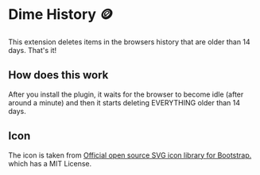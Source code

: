 # Dime History 🪙

This extension deletes items in the browsers history that are older than 14
days. That's it!

## How does this work

After you install the plugin, it waits for the browser to become idle (after
around a minute) and then it starts deleting EVERYTHING older than 14 days.

## Icon

The icon is taken from [Official open source SVG icon library for Bootstrap.](https://github.com/twbs/icons)
which has a MIT License.
